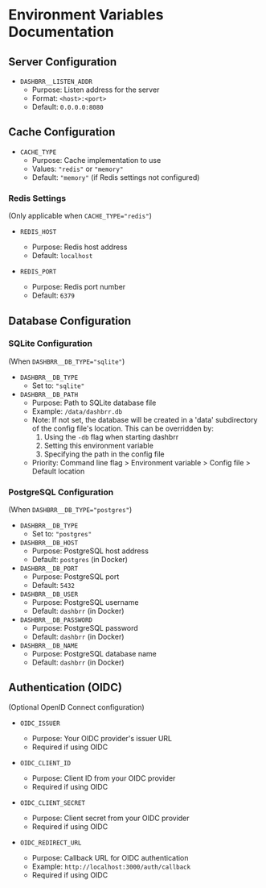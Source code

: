 # Environment Variables Documentation

## Server Configuration

- `DASHBRR__LISTEN_ADDR`
  - Purpose: Listen address for the server
  - Format: `<host>:<port>`
  - Default: `0.0.0.0:8080`

## Cache Configuration

- `CACHE_TYPE`
  - Purpose: Cache implementation to use
  - Values: `"redis"` or `"memory"`
  - Default: `"memory"` (if Redis settings not configured)

### Redis Settings

(Only applicable when `CACHE_TYPE="redis"`)

- `REDIS_HOST`

  - Purpose: Redis host address
  - Default: `localhost`

- `REDIS_PORT`
  - Purpose: Redis port number
  - Default: `6379`

## Database Configuration

### SQLite Configuration

(When `DASHBRR__DB_TYPE="sqlite"`)

- `DASHBRR__DB_TYPE`
  - Set to: `"sqlite"`
- `DASHBRR__DB_PATH`
  - Purpose: Path to SQLite database file
  - Example: `/data/dashbrr.db`
  - Note: If not set, the database will be created in a 'data' subdirectory of the config file's location. This can be overridden by:
    1. Using the `-db` flag when starting dashbrr
    2. Setting this environment variable
    3. Specifying the path in the config file
  - Priority: Command line flag > Environment variable > Config file > Default location

### PostgreSQL Configuration

(When `DASHBRR__DB_TYPE="postgres"`)

- `DASHBRR__DB_TYPE`
  - Set to: `"postgres"`
- `DASHBRR__DB_HOST`
  - Purpose: PostgreSQL host address
  - Default: `postgres` (in Docker)
- `DASHBRR__DB_PORT`
  - Purpose: PostgreSQL port
  - Default: `5432`
- `DASHBRR__DB_USER`
  - Purpose: PostgreSQL username
  - Default: `dashbrr` (in Docker)
- `DASHBRR__DB_PASSWORD`
  - Purpose: PostgreSQL password
  - Default: `dashbrr` (in Docker)
- `DASHBRR__DB_NAME`
  - Purpose: PostgreSQL database name
  - Default: `dashbrr` (in Docker)

## Authentication (OIDC)

(Optional OpenID Connect configuration)

- `OIDC_ISSUER`

  - Purpose: Your OIDC provider's issuer URL
  - Required if using OIDC

- `OIDC_CLIENT_ID`

  - Purpose: Client ID from your OIDC provider
  - Required if using OIDC

- `OIDC_CLIENT_SECRET`

  - Purpose: Client secret from your OIDC provider
  - Required if using OIDC

- `OIDC_REDIRECT_URL`
  - Purpose: Callback URL for OIDC authentication
  - Example: `http://localhost:3000/auth/callback`
  - Required if using OIDC
